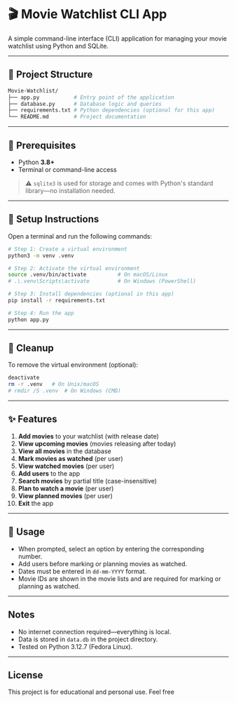 # 🎬 Movie Watchlist CLI App

A simple command-line interface (CLI) application for managing your movie watchlist using Python and SQLite.

---

## 📁 Project Structure
```bash
Movie-Watchlist/
├── app.py           # Entry point of the application
├── database.py      # Database logic and queries
├── requirements.txt # Python dependencies (optional for this app)
└── README.md        # Project documentation
```

---

## 🧰 Prerequisites

- Python **3.8+**
- Terminal or command-line access

> ⚠️ `sqlite3` is used for storage and comes with Python's standard library—no installation needed.

---

## 🚀 Setup Instructions

Open a terminal and run the following commands:

```bash
# Step 1: Create a virtual environment
python3 -m venv .venv

# Step 2: Activate the virtual environment
source .venv/bin/activate          # On macOS/Linux
# .\.venv\Scripts\activate         # On Windows (PowerShell)

# Step 3: Install dependencies (optional in this app)
pip install -r requirements.txt

# Step 4: Run the app
python app.py
```

-----

## 🧹 Cleanup

To remove the virtual environment (optional):

```bash
deactivate
rm -r .venv   # On Unix/macOS
# rmdir /S .venv  # On Windows (CMD)
```

---

## ✨ Features

1. **Add movies** to your watchlist (with release date)
2. **View upcoming movies** (movies releasing after today)
3. **View all movies** in the database
4. **Mark movies as watched** (per user)
5. **View watched movies** (per user)
6. **Add users** to the app
7. **Search movies** by partial title (case-insensitive)
8. **Plan to watch a movie** (per user)
9. **View planned movies** (per user)
10. **Exit** the app

---

## 📝 Usage

- When prompted, select an option by entering the corresponding number.
- Add users before marking or planning movies as watched.
- Dates must be entered in `dd-mm-YYYY` format.
- Movie IDs are shown in the movie lists and are required for marking or planning as watched.

---

## Notes

- No internet connection required—everything is local.
- Data is stored in `data.db` in the project directory.
- Tested on Python 3.12.7 (Fedora Linux).

----

## License

This project is for educational and personal use. Feel free